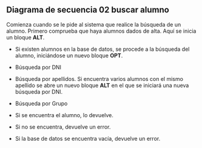 ## Diagrama de secuencia 02 buscar alumno

Comienza cuando se le pide al sistema que realice la búsqueda de un alumno. Primero comprueba que haya alumnos dados de alta. Aquí se inicia un bloque **ALT**.
* Si existen alumnos en la base de datos, se procede a la búsqueda del alumno, iniciándose un nuevo bloque **OPT**.

 * Búsqueda por DNI
 * Búsqueda por apellidos.
	Si encuentra varios alumnos con el mismo apellido se abre un nuevo bloque **ALT** en el que se iniciará una nueva búsqueda por DNI.
 * Búsqueda por Grupo 

  * Si se encuentra el alumno, lo devuelve.
  * Si no se encuentra, devuelve un error.

* Si la base de datos se encuentra vacía, devuelve un error.
